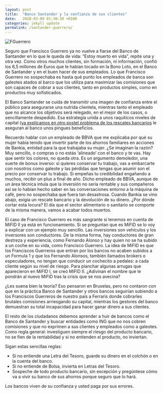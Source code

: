 ```yaml
---
layout: post
title:  "Banco Santander y la confianza de sus clientes"
date:   2020-03-09 01:30:30 +0100
categories: jekyll update
permalink: /santander-guerrero/
---
```


<img src="../assets/images/2020/03/20200309f1.jpg" alt="FGuerrero">

Seguro que Francisco Guerrero ya no vuelve a fiarse del Banco de Santander en lo que le queda de vida: “Estoy muerto en vida”, repite una y otra vez. Como otros muchos clientes, sin formación, ni información, confió los 6,5 millones de Euros que le habían tocado en la Bono Loto, en el Banco de Santander y en el buen hacer de sus empleados. Lo que Francisco Guerrero no sospechaba es hasta qué punto los empleados de banca son galeotes atados al barco que los utiliza para maximizar las comisiones que son capaces de cobrar a sus clientes, tanto en productos simples, como en productos muy sofisticados.

El Banco Santander se cuida de transmitir una imagen de confianza entre el público para asegurarse una nutrida clientela, mientras tanto el empleado que no alcance los objetivos será relegado, en el mejor de los casos, o sencillamente despedido. Esa estrategia unida a unos raquíticos niveles de capital ([ya explicamos en otro postel problema de los rescates bancarios](http://www.partidoraro.es/por-que-hemos-tenido-que-rescatar-a-los-bancos-en-Espana/) le aseguran al banco unos pingues beneficios.

Recuerdo hablar con un empleado de BBVA que me explicaba por qué su mujer había tenido que invertir parte de los ahorros familiares en acciones de Bankia, entidad para la que trabajaba su mujer. ¿Se imaginan la razón? Muy sencillo, o compras o no estás ‘alineado’ con el banco y te vas. Hay que sentir los colores, no queda otra. Es un argumento demoledor, una suerte de bonus inverso: si quieres conservar tu trabajo, vas a embarcarte con nosotros como galeote y las pérdidas que tengas que asumir son el precio por conservar tu trabajo. Si empeñas tu credibilidad engañando a muchos, recibir un plus a final de año. Dicho empleado de BBVA, aunque de un área técnica intuía que la inversión no sería rentable y sus compañeros así se lo habían hecho saber en las conversaciones entorno a la máquina de café, pero no sospechaba que fuera tan desastrosa. Cuando Bankia se vino abajo, exigía un rescate bancario y la devolución de su dinero. ¿Por dónde cortar esta locura? El día que el sector alimentario o sanitario se comporte de la misma manera, vamos a acabar todos muertos.

El caso de Francisco Guerrero es más sangrante si tenemos en cuenta de MiFID II ya está en funcionamiento. Si se preguntan que es MiFID se lo voy a explicar con un ejemplo muy sencillo. Las inversiones son vehículos y los inversores son conductores. De la misma forma, hay conductores de gran destreza y experiencia, como Fernando Alonso y hay quien no se ha subido a un coche en su vida, como Francisco Guerrero. La idea de MiFID es que los Franciscos Guerreros que entran por los bancos no acaben subidos a un Formula 1 y que los Fernando Alonsos, también llamados brokers o especuladores, no tengan que conducir un cochecito a pedales: a cada cliente según su nivel de riesgo. Para planchar algunas arrugas que aparecieron en MiFID I, se creó MiFID II. ¿Adivinan el nombre que le pondrán al nuevo MiFID tras la crisis que se nos avecina?

¿Les suena bien la teoría? Eso pensaron en Bruselas, pero no contaron con que en la práctica Banco de Santander y otros bancos seguirían subiendo a los Franciscos Guerreros de nuestro país a Ferraris donde cobrarles brutales comisiones arriesgando su capital, mientras los gestores del banco demuestran su total incapacidad para hacer ganar dinero a sus clientes.

El resto de los ciudadanos debemos aprender a huir de bancos como el Banco de Santander y buscar entidades como ING que no nos cobren comisiones y que no exprimen a sus clientes y empleados como a galeotes. Como regla general: investiguen siempre el riesgo del producto bancario, no se fíen de la rentabilidad y si no entienden el producto, no inviertan.

Sigan estas sencillas reglas:
-	Si no entiende una Letra del Tesoro, guarde su dinero en el colchón o en la cuenta del banco.
-	Si no entiende de Bolsa, invierta en Letras del Tesoro.
-	Sospeche de todo producto bancario, sin excepción y pregúntese cómo va a vivir su banco de sus ahorros porque seguro que lo hará.

Los bancos viven de su confianza y usted paga por sus errores.
